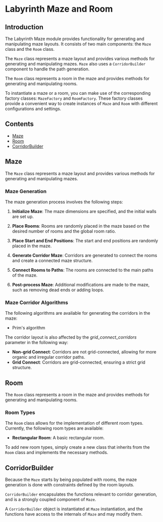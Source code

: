 # Labyrinth Maze and Room
## Introduction

The Labyrinth Maze module provides functionality for generating and manipulating maze layouts. It consists of two main components: the `Maze` class and the `Room` class.

The `Maze` class represents a maze layout and provides various methods for generating and manipulating mazes. `Maze` also uses a `CorridorBuilder` component to handle the path generation. 

The `Room` class represents a room in the maze and provides methods for generating and manipulating rooms.

To instantiate a maze or a room, you can make use of the corresponding factory classes: `MazeFactory` and `RoomFactory`. These factory classes provide a convenient way to create instances of `Maze` and `Room` with different configurations and settings.

## Contents

- [Maze](#maze)
- [Room](#room)
- [CorridorBuilder](#corridorbuilder)

## Maze

The `Maze` class represents a maze layout and provides various methods for generating and manipulating mazes.

### Maze Generation

The maze generation process involves the following steps:

1. **Initialize Maze**: The maze dimensions are specified, and the initial walls are set up.

2. **Place Rooms**: Rooms are randomly placed in the maze based on the desired number of rooms and the global room ratio.

3. **Place Start and End Positions**: The start and end positions are randomly placed in the maze.

4. **Generate Corridor Maze**: Corridors are generated to connect the rooms and create a connected maze structure.

5. **Connect Rooms to Paths**: The rooms are connected to the main paths of the maze.

6. **Post-process Maze**: Additional modifications are made to the maze, such as removing dead ends or adding loops.

### Maze Corridor Algorithms

The following algorithms are available for generating the corridors in the maze:

 - Prim's algorithm

The corridor layout is also affected by the *grid_connect_corridors* parameter in the following way:

- **Non-grid Connect**: Corridors are not grid-connected, allowing for more organic and irregular corridor paths.
- **Grid Connect**: Corridors are grid-connected, ensuring a strict grid structure.

## Room

The `Room` class represents a room in the maze and provides methods for generating and manipulating rooms.

### Room Types

The `Room` class allows for the implementation of different room types. Currently, the following room types are available:

- **Rectangular Room**: A basic rectangular room.

To add new room types, simply create a new class that inherits from the `Room` class and implements the necessary methods.

## CorridorBuilder
Because the `Maze` starts by being populated with rooms, the maze generation is done with constraints defined by the room layouts. 

`CorridorBuilder` encapsulates the functions relevant to corridor generation, and is a strongly coupled component of `Maze`.

A `CorridorBuilder` object is instantiated at `Maze` instantiation, and the functions have access to the internals of `Maze` and may modify them.

